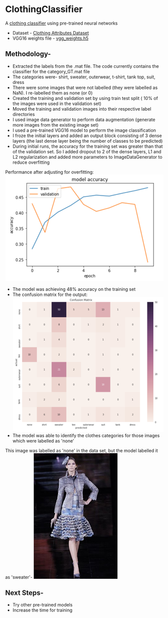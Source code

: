 # ClothingClassifier
A [clothing classifier](https://github.com/suki2691/ClothingClassifier/blob/master/Clothing_Classifier.ipynb) using pre-trained neural networks

- Dataset - [Clothing Attributes Dataset](http://huizhongchen.github.io/datasets.html#clothingattributedataset)
- VGG16 weights file - [vgg_weights.h5](https://drive.google.com/file/d/0Bz7KyqmuGsilT0J5dmRCM0ROVHc/view?usp=sharing)

## Methodology-
- Extracted the labels from the .mat file. The code currently contains the classifier for the category_GT.mat file
- The categories were- shirt, sweater, outerwear, t-shirt, tank top, suit, dress
- There were some images that were not labelled (they were labelled as NaN). I re-labelled them as none (or 0)
- Created the training and validation set by using train test split ( 10% of the images were used in the validation set)
- Moved the training and validation images into their respective label directories
- I used image data generator to perform data augmentation (generate more images from the existing image set)
- I used a pre-trained VGG16 model to perform the image classification
- I froze the initial layers and added an output block consisting of 3 dense layers (the last dense layer being the number of classes to be predicted)
- During initial runs, the accuracy for the training set was greater than that of the validation set. So I added dropout to 2 of the dense layers, L1 and L2 regularization and added more parameters to ImageDataGenerator to reduce overfitting

Performance after adjusting for overfitting:
![alt_text](https://github.com/suki2691/ClothingClassifier/blob/master/train-val-acc.png 'Model Accuracy')

- The model was achieving 48% accuracy on the training set
- The confusion matrix for the output:
![alt_text](https://github.com/suki2691/ClothingClassifier/blob/master/confusion_matrix.png 'Confusion Matrix')
- The model was able to identify the clothes categories for those images which were labelled as 'none'


This image was labelled as 'none' in the data set, but the model labelled it as 'sweater'-
![alt_text](https://github.com/suki2691/ClothingClassifier/blob/master/000064.jpg)

## Next Steps-
- Try other pre-trained models
- Increase the time for training


 

